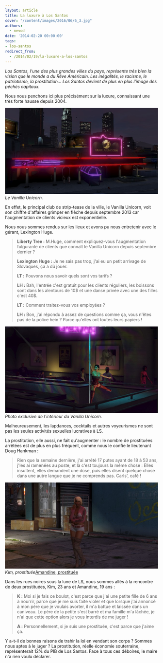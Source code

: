 ```yaml
---
layout: article
title: La luxure à Los Santos
cover: "/content/images/2016/06/6_3.jpg"
authors:
  - nevod
date: '2014-02-20 00:00:00'
tags:
- los-santos
redirect_from:
  - /2014/02/19/la-luxure-a-los-santos
---
```


_Los Santos, l'une des plus grandes villes du pays, représente très bien la vision que le monde a du Rêve Américain. Les inégalités, le racisme, le patriotisme, la prostitution... Los Santos devient de plus en plus l'image des péchés capitaux._

Nous nous penchons ici plus précisément sur la luxure, connaissant une très forte hausse depuis 2004.

![Le Vanilla Unicorn.](/content/images/2016/06/6.jpg)
_Le Vanilla Unicorn._

En effet, le principal club de strip-tease de la ville, le Vanilla Unicorn, voit son chiffre d'affaires grimper en flèche depuis septembre 2013 car l'augmentation de clients vicieux est exponentielle.

Nous nous sommes rendus sur les lieux et avons pu nous entretenir avec le gérant, Lexington Huge.

> **Liberty Tree :** M.Huge, comment expliquez-vous l'augmentation fulgurante de clients que connaît le Vanilla Unicorn depuis septembre dernier ?
> 
> **Lexington Huge :** Je ne sais pas trop, j'ai eu un petit arrivage de Slovaques, ça a dû jouer.
> 
> **LT :** Pouvons nous savoir quels sont vos tarifs ?
> 
> **LH :** Bah, l'entrée c'est gratuit pour les clients réguliers, les boissons sont dans les alentours de 10$ et une danse privée avec une des filles c'est 40$.
> 
> **LT :** Comment traitez-vous vos employées ?
> 
> **LH :** Bon, j'ai répondu à assez de questions comme ça, vous n'êtes pas de la police hein ? Parce qu'elles ont toutes leurs papiers !

![Photo exclusive de l'intérieur du Vanilla Unicorn.](/content/images/2016/06/6_2.jpg)
_Photo exclusive de l'intérieur du Vanilla Unicorn._

Malheureusement, les lapdances, cocktails et autres voyeurismes ne sont pas les seules activités sexuelles lucratives à LS.

La prostitution, elle aussi, ne fait qu'augmenter : le nombre de prostituées arrêtées est de plus en plus fréquent, comme nous le confie le lieutenant Doug Hankman :

> Rien que la semaine dernière, j'ai arrêté 17 putes ayant de 18 à 53 ans, j'les ai ramenées au poste, et là c'est toujours la même chose : Elles insultent, elles demandent une dose, puis elles disent quelque chose dans une autre langue que je ne comprends pas. Carls', café !

![Kim, prostituée](/content/images/2016/06/6_1.jpg)
_Kim, prostituée_[Amandine, prostituée](/content/images/2016/06/6_4.jpg)

Dans les rues noires sous la lune de LS, nous sommes allés à la rencontre de deux prostituées, Kim, 23 ans et Amandine, 19 ans :

> **K :** Moi si je fais ce boulot, c'est parce que j'ai une petite fille de 6 ans à nourrir, parce que je me suis faite violer et que lorsque j'ai annoncé à mon père que je voulais avorter, il m'a battue et laissée dans un caniveau. Le père de la petite s'est barré et ma famille m'a lâchée, je n'ai que cette option alors je vous interdis de me juger !
> 
> **A :** Personnellement, si je suis une prostituée, c'est parce que j'aime ça.

Y a-t-il de bonnes raisons de trahir la loi en vendant son corps ? Sommes nous aptes à le juger ? La prostitution, réelle économie souterraine, représenterait 12% du PIB de Los Santos. Face à tous ces déboires, le maire n'a rien voulu déclarer.